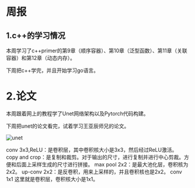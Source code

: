 # 周报  

## 1.c++的学习情况  

本周学习了c++primer的第9章（顺序容器）、第10章（泛型函数）、第11章（关联容器）和第12章（动态内存）。

下周把c++学完，并且开始学习go语言。

# 2.论文  

本周跟着网上的教程学了Unet网络架构以及Pytorch代码构建。

下周把unet的论文看完，试着学习王亚辰师兄的论文。

![unet](C:\Users\70269\Desktop\周报\2025\6.25\unet.png)

conv 3x3,ReLU：是卷积层，其中卷积核大小是3x3，然后经过ReLU激活。
copy and crop：是复制和裁剪。对于输出的尺寸，进行复制并进行中心剪裁。方便和后面上采样生成的尺寸进行拼接。
max pool 2x2：是最大池化层，卷积核为2x2。
up-conv 2x2：是反卷积，用来上采样的，并且卷积核也是2x2。
conv 1x1 这里就是卷积层，卷积核大小是1x1。